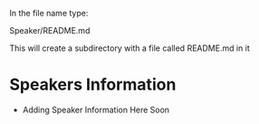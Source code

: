 
In the file name type:

Speaker/README.md

This will create a subdirectory with a file called README.md in it



# Speakers Information


* Adding Speaker Information Here Soon
